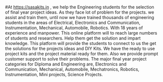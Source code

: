#At https://sasakits.in , we help the Engineering students for the selection of final year project ideas. As they face lot of problem for the projects.
we assist and train them, until now we have trained thousands of engineering students in the areas of Electrical, Electronics and Communication, Instrumentation, Mechanical, Automobile, Robotics.
With 18 years of experience and manpower. This online platform will to reach large numbers of students and researchers. Help them get the solution and impart knowledge. This platform will provide the students to connect to us the get the solutions for the projects ideas and DIY Kits.
We have the ready to use project kits and the project material ready for them. Also we provide prompt customer support to solve their problems.
The major final year project categories for Diploma and Engineering are, Electronics and Communication, Mechanical, Automobile, Mechatronics, Robotics,  Instrumentation, Mini projects, Science Projects.
